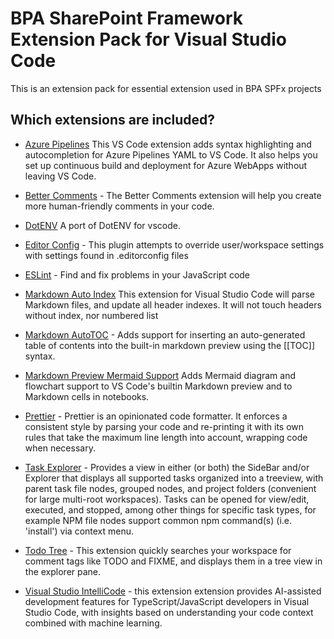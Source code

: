 # BPA SharePoint Framework Extension Pack for Visual Studio Code

This is an extension pack for essential extension used in BPA SPFx projects

## Which extensions are included?

- [Azure Pipelines](https://marketplace.visualstudio.com/items?itemName=ms-azure-devops.azure-pipelines)
This VS Code extension adds syntax highlighting and autocompletion for Azure Pipelines YAML to VS Code. It also helps you set up continuous build and deployment for Azure WebApps without leaving VS Code.

- [Better Comments](https://marketplace.visualstudio.com/items?itemName=aaron-bond.better-comments) - The Better Comments extension will help you create more human-friendly comments in your code.

- [DotENV](https://marketplace.visualstudio.com/items?itemName=mikestead.dotenv)
A port of DotENV for vscode.

- [Editor Config](https://marketplace.visualstudio.com/items?itemName=EditorConfig.EditorConfig) - This plugin attempts to override user/workspace settings with settings found in .editorconfig files

- [ESLint](https://marketplace.visualstudio.com/items?itemName=dbaeumer.vscode-eslint) - Find and fix problems in your JavaScript code

- [Markdown Auto Index](https://marketplace.visualstudio.com/items?itemName=Leomaradan.markdown-auto-index)
This extension for Visual Studio Code will parse Markdown files, and update all header indexes. It will not touch headers without index, nor numbered list

- [Markdown AutoTOC](https://marketplace.visualstudio.com/items?itemName=wibblemonkey.markdown-auto-toc) - Adds support for inserting an auto-generated table of contents into the built-in markdown preview using the [[TOC]] syntax.

- [Markdown Preview Mermaid Support](https://marketplace.visualstudio.com/items?itemName=bierner.markdown-mermaid)
Adds Mermaid diagram and flowchart support to VS Code's builtin Markdown preview and to Markdown cells in notebooks.

- [Prettier](https://marketplace.visualstudio.com/items?itemName=esbenp.prettier-vscode) - Prettier is an opinionated code formatter. It enforces a consistent style by parsing your code and re-printing it with its own rules that take the maximum line length into account, wrapping code when necessary.

- [Task Explorer](https://marketplace.visualstudio.com/items?itemName=spmeesseman.vscode-taskexplorer) - Provides a view in either (or both) the SideBar and/or Explorer that displays all supported tasks organized into a treeview, with parent task file nodes, grouped nodes, and project folders (convenient for large multi-root workspaces). Tasks can be opened for view/edit, executed, and stopped, among other things for specific task types, for example NPM file nodes support common npm command(s) (i.e. 'install') via context menu.

- [Todo Tree](https://marketplace.visualstudio.com/items?itemName=Gruntfuggly.todo-tree) - This extension quickly searches your workspace for comment tags like TODO and FIXME, and displays them in a tree view in the explorer pane.

- [Visual Studio IntelliCode](https://marketplace.visualstudio.com/items?itemName=VisualStudioExptTeam.vscodeintellicode) - this extension extension provides AI-assisted development features for TypeScript/JavaScript developers in Visual Studio Code, with insights based on understanding your code context combined with machine learning.
